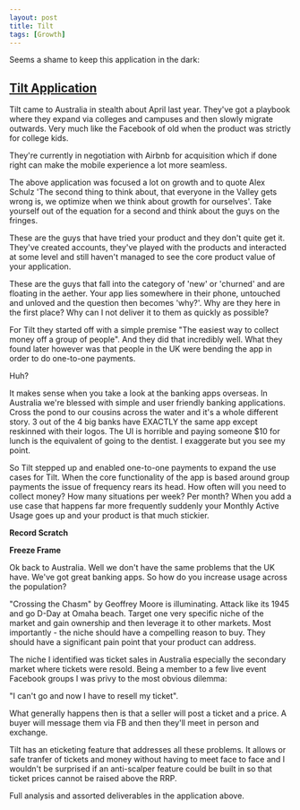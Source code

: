 ```yaml
---
layout: post
title: Tilt
tags: [Growth]
---
```


Seems a shame to keep this application in the dark:

## [Tilt Application](https://sites.google.com/view/nntilt/tilt-report)

Tilt came to Australia in stealth about April last year. They've got a playbook where they expand via colleges and campuses and then slowly migrate outwards. Very much like the Facebook of old when the product was strictly for college kids. 

They're currently in negotiation with Airbnb for acquisition which if done right can make the mobile experience a lot more seamless.

The above application was focused a lot on growth and to quote Alex Schulz 'The second thing to think about, that everyone in the Valley gets wrong is, we optimize when we think about growth for ourselves'. Take yourself out of the equation for a second and think about the guys on the fringes.

These are the guys that have tried your product and they don't quite get it. They've created accounts, they've played with the products and interacted at some level and still haven't managed to see the core product value of your application.

These are the guys that fall into the category of 'new' or 'churned' and are floating in the aether. Your app lies somewhere in their phone, untouched and unloved and the question then becomes 'why?'. Why are they here in the first place? Why can I not deliver it to them as quickly as possible?

For Tilt they started off with a simple premise "The easiest way to collect money off a group of people". And they did that incredibly well. What they found later however was that people in the UK were bending the app in order to do one-to-one payments.

Huh?

It makes sense when you take a look at the banking apps overseas. In Australia we're blessed with simple and user friendly banking applications. Cross the pond to our cousins across the water and it's a whole different story. 3 out of the 4 big banks have EXACTLY the same app except reskinned with their logos. The UI is horrible and paying someone $10 for lunch is the equivalent of going to the dentist. I exaggerate but you see my point.

So Tilt stepped up and enabled one-to-one payments to expand the use cases for Tilt. When the core functionality of the app is based around group payments the issue of frequency rears its head. How often will you need to collect money? How many situations per week? Per month? When you add a use case that happens far more frequently suddenly your Monthly Active Usage goes up and your product is that much stickier.

**Record Scratch**

**Freeze Frame**

Ok back to Australia. Well we don't have the same problems that the UK have. We've got great banking apps. So how do you increase usage across the population?

"Crossing the Chasm" by Geoffrey Moore is illuminating. Attack like its 1945 and go D-Day at Omaha beach. Target one very specific niche of the market and gain ownership and then leverage it to other markets. Most importantly - the niche should have a compelling reason to buy. They should have a significant pain point that your product can address.

The niche I identified was ticket sales in Australia especially the secondary market where tickets were resold. Being a member to a few live event Facebook groups I was privy to the most obvious dilemma:

"I can't go and now I have to resell my ticket".

What generally happens then is that a seller will post a ticket and a price. A buyer will message them via FB and then they'll meet in person and exchange.

Tilt has an eticketing feature that addresses all these problems. It allows or safe tranfer of tickets and money without having to meet face to face and I wouldn't be surprised if an anti-scalper feature could be built in so that ticket prices cannot be raised above the RRP.

Full analysis and assorted deliverables in the application above.
